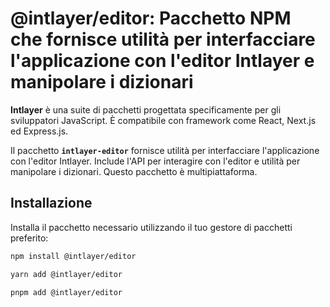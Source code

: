 # @intlayer/editor: Pacchetto NPM che fornisce utilità per interfacciare l'applicazione con l'editor Intlayer e manipolare i dizionari

**Intlayer** è una suite di pacchetti progettata specificamente per gli sviluppatori JavaScript. È compatibile con framework come React, Next.js ed Express.js.

Il pacchetto **`intlayer-editor`** fornisce utilità per interfacciare l'applicazione con l'editor Intlayer. Include l'API per interagire con l'editor e utilità per manipolare i dizionari. Questo pacchetto è multipiattaforma.

## Installazione

Installa il pacchetto necessario utilizzando il tuo gestore di pacchetti preferito:

```bash
npm install @intlayer/editor
```

```bash
yarn add @intlayer/editor
```

```bash
pnpm add @intlayer/editor
```
